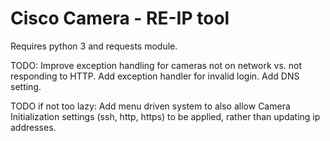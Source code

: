 # Cisco Camera - RE-IP tool
Requires python 3 and requests module.

TODO:
Improve exception handling for cameras not on network vs. not responding to HTTP.
Add exception handler for invalid login.
Add DNS setting.

TODO if not too lazy:
Add menu driven system to also allow Camera Initialization settings (ssh, http, https) to be applied, rather than
updating ip addresses.
